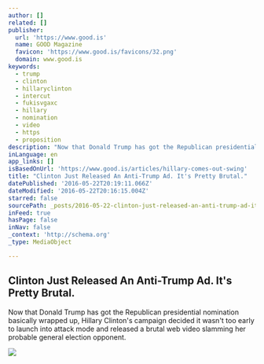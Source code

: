 ```yaml
---
author: []
related: []
publisher:
  url: 'https://www.good.is'
  name: GOOD Magazine
  favicon: 'https://www.good.is/favicons/32.png'
  domain: www.good.is
keywords:
  - trump
  - clinton
  - hillaryclinton
  - intercut
  - fukisvgaxc
  - hillary
  - nomination
  - video
  - https
  - proposition
description: "Now that Donald Trump has got the Republican presidential nomination basically wrapped up, Hillary Clinton's campaign decided it wasn't too early to launch into attack mode and released a brutal web video slamming her probable general election opponent."
inLanguage: en
app_links: []
isBasedOnUrl: 'https://www.good.is/articles/hillary-comes-out-swing'
title: "Clinton Just Released An Anti-Trump Ad. It's Pretty Brutal."
datePublished: '2016-05-22T20:19:11.066Z'
dateModified: '2016-05-22T20:16:15.004Z'
starred: false
sourcePath: _posts/2016-05-22-clinton-just-released-an-anti-trump-ad-its-pretty-brutal.md
inFeed: true
hasPage: false
inNav: false
_context: 'http://schema.org'
_type: MediaObject

---
```

<article style=""><h1>Clinton Just Released An Anti-Trump Ad. It's Pretty Brutal.</h1><p>Now that Donald Trump has got the Republican presidential nomination basically wrapped up, Hillary Clinton's campaign decided it wasn't too early to launch into attack mode and released a brutal web video slamming her probable general election opponent.</p><img src="https://assets.goodstatic.com/s3/magazine/assets/557822/original/trump.jpg=s1200x1200" /></article>